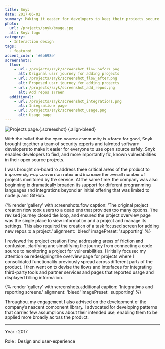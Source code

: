 ```yaml
---
title: Snyk
date: 2017-06-02
summary: Making it easier for developers to keep their projects secure and vulnerability free.
photo:
  url: /projects/snyk/image.jpg
  alt: Snyk logo
category:
  - Interaction design
tags:
  - featured
accent_color: '#6b698e'
screenshots:
  flow:
    - url: /projects/snyk/screenshot_flow_before.png
      alt: Original user journey for adding projects
    - url: /projects/snyk/screenshot_flow_after.png
      alt: Proposed user journey for adding projects
    - url: /projects/snyk/screenshot_add_repos.png
      alt: Add repos screen
  additional:
    - url: /projects/snyk/screenshot_integrations.png
      alt: Integrations page
    - url: /projects/snyk/screenshot_usage.png
      alt: Usage page
---
```

![Projects page.](screenshot_projects.png){.screenshot}
{.align-bleed}

With the belief that the open source community is a force for good, Snyk brought together a team of security experts and talented software developers to make it easier for everyone to use open source safely. Snyk enables developers to find, and more importantly fix, known vulnerabilities in their open source projects.

I was brought on-board to address three critical areas of the product to improve sign-up conversion rates and increase the overall number of projects monitored by the service. At the same time, the company was also beginning to dramatically broaden its support for different programming languages and integrations beyond an initial offering that was limited to node.js and GitHub.

{% render 'gallery' with screenshots.flow
  caption: 'The original project creation flow took users to a dead end that provided too many options. The revised journey closed the loop, and ensured the project overview page was the single place to view information and a project and manage its settings. This also required the creation of a task focused screen for adding new repos to a project.'
  alignment: 'bleed'
  imagePreset: 'supporting'
%}

I reviewed the project creation flow, addressing areas of friction and confusion, clarifying and simplifying the journey from connecting a code source to monitoring a project for vulnerabilities. I initially focused my attention on redesigning the overview page for projects where I consolidated functionality previously spread across different parts of the product. I then went on to devise the flows and interfaces for integrating third-party tools and partner services and pages that reported usage and displayed billing information.

{% render 'gallery' with screenshots.additional
  caption: 'Integrations and reporting screens.'
  alignment: 'bleed'
  imagePreset: 'supporting'
%}

Throughout my engagement I also advised on the development of the company’s nascent component library. I advocated for developing patterns that carried few assumptions about their intended use, enabling them to be applied more broadly across the product.

---

Year
: 2017

Role
: Design and user-experience
